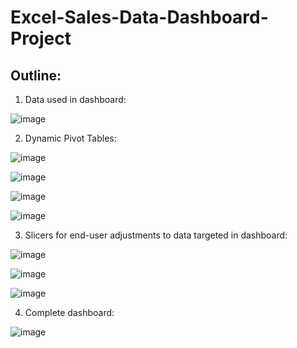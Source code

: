 # Excel-Sales-Data-Dashboard-Project

## Outline:

1. Data used in dashboard:

![image](https://user-images.githubusercontent.com/100554707/166872811-898775e4-5347-4fe5-b7b1-173e43539516.png)


2. Dynamic Pivot Tables:

![image](https://user-images.githubusercontent.com/100554707/166872839-6b163170-1ab0-4b0b-9287-89c4d4fe26d4.png)

![image](https://user-images.githubusercontent.com/100554707/166872865-86cea2c8-8271-43c9-adb6-492630f081ae.png)

![image](https://user-images.githubusercontent.com/100554707/166872886-885a59bb-2739-4f00-b41b-d957da3586b6.png)

![image](https://user-images.githubusercontent.com/100554707/166872908-29b71d88-9156-4a02-ba0e-fe36d8dbcf6e.png)


3. Slicers for end-user adjustments to data targeted in dashboard:

![image](https://user-images.githubusercontent.com/100554707/166872979-37e9cc8f-aed4-4973-a635-fa4ef9a4382b.png)

![image](https://user-images.githubusercontent.com/100554707/166873002-ff20fecd-6b4e-4984-b6b9-0ff3b47c545a.png)

![image](https://user-images.githubusercontent.com/100554707/166873031-e2badf17-667b-4b31-bcbc-f43bf31cf790.png)


4. Complete dashboard: 

![image](https://user-images.githubusercontent.com/100554707/166873073-936ab298-fbe8-4391-b041-0ca0ffffe911.png)
